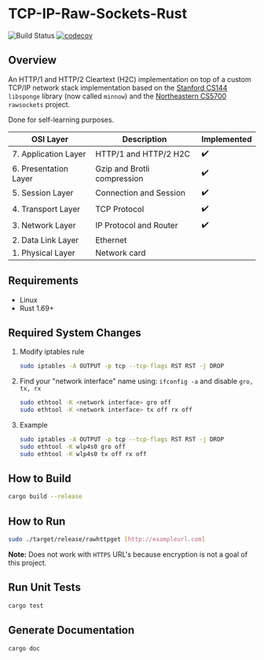 # TCP-IP-Raw-Sockets-Rust

![Build Status](https://github.com/DennisPing/TCP-IP-Raw-Sockets-Rust/actions/workflows/rust.yml/badge.svg)
[![codecov](https://codecov.io/gh/DennisPing/TCP-IP-Raw-Sockets-Rust/graph/badge.svg?token=Z0XXSP5MGP)](https://codecov.io/gh/DennisPing/TCP-IP-Raw-Sockets-Rust)

## Overview

An HTTP/1 and HTTP/2 Cleartext (H2C) implementation on top of a custom TCP/IP network stack implementation based on the
[Stanford CS144](https://cs144.github.io/) `libsponge` library (now called `minnow`) and
the [Northeastern CS5700](https://david.choffnes.com/classes/cs4700sp22/project4.php) `rawsockets` project.

Done for self-learning purposes.

| OSI Layer             | Description                 | Implemented |
|-----------------------|-----------------------------|-------------|
| 7. Application Layer  | HTTP/1 and HTTP/2 H2C       | ✔️          |
| 6. Presentation Layer | Gzip and Brotli compression | ✔️          |
| 5. Session Layer      | Connection and Session      | ✔️          |
| 4. Transport Layer    | TCP Protocol                | ✔️          |
| 3. Network Layer      | IP Protocol and Router      | ✔️          |
| 2. Data Link Layer    | Ethernet                    |             |
| 1. Physical Layer     | Network card                |             |

## Requirements

- Linux
- Rust 1.69+

## Required System Changes

1. Modify iptables rule

    ```bash
    sudo iptables -A OUTPUT -p tcp --tcp-flags RST RST -j DROP
    ```

2. Find your "network interface" name using: `ifconfig -a` and disable `gro, tx, rx`

    ```bash
    sudo ethtool -K <network interface> gro off
    sudo ethtool -K <network interface> tx off rx off
    ```

3. Example

    ```bash
    sudo iptables -A OUTPUT -p tcp --tcp-flags RST RST -j DROP
    sudo ethtool -K wlp4s0 gro off
    sudo ethtool -K wlp4s0 tx off rx off
    ```

## How to Build

```bash
cargo build --release
```

## How to Run

```bash
sudo ./target/release/rawhttpget [http://exampleurl.com]
```

**Note:** Does not work with `HTTPS` URL's because encryption is not a goal of this project.

## Run Unit Tests

```bash
cargo test
```

## Generate Documentation

```bash
cargo doc
```
